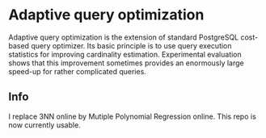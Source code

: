 # Adaptive query optimization

Adaptive query optimization is the extension of standard PostgreSQL cost-based
query optimizer. Its basic principle is to use query execution statistics
for improving cardinality estimation. Experimental evaluation shows that this
improvement sometimes provides an enormously large speed-up for rather
complicated queries.

## Info
I replace 3NN online by Mutiple Polynomial Regression online.
This repo is now currently usable.
